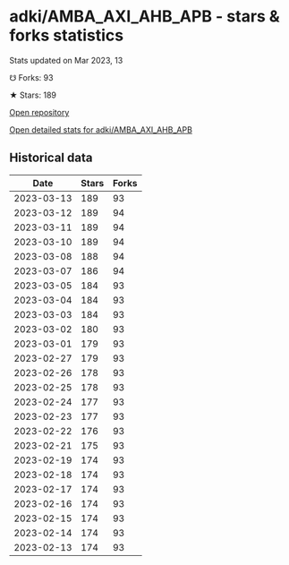 # adki/AMBA_AXI_AHB_APB - stars & forks statistics

Stats updated on Mar 2023, 13

☋ Forks: 93

★ Stars: 189

[Open repository](https://github.com/adki/AMBA_AXI_AHB_APB)

[Open detailed stats for adki/AMBA_AXI_AHB_APB](https://reviewgithub.com/rep/adki/AMBA_AXI_AHB_APB)

## Historical data
| Date | Stars | Forks |
|------|-------|-------|
| 2023-03-13 | 189 | 93 | 
| 2023-03-12 | 189 | 94 | 
| 2023-03-11 | 189 | 94 | 
| 2023-03-10 | 189 | 94 | 
| 2023-03-08 | 188 | 94 | 
| 2023-03-07 | 186 | 94 | 
| 2023-03-05 | 184 | 93 | 
| 2023-03-04 | 184 | 93 | 
| 2023-03-03 | 184 | 93 | 
| 2023-03-02 | 180 | 93 | 
| 2023-03-01 | 179 | 93 | 
| 2023-02-27 | 179 | 93 | 
| 2023-02-26 | 178 | 93 | 
| 2023-02-25 | 178 | 93 | 
| 2023-02-24 | 177 | 93 | 
| 2023-02-23 | 177 | 93 | 
| 2023-02-22 | 176 | 93 | 
| 2023-02-21 | 175 | 93 | 
| 2023-02-19 | 174 | 93 | 
| 2023-02-18 | 174 | 93 | 
| 2023-02-17 | 174 | 93 | 
| 2023-02-16 | 174 | 93 | 
| 2023-02-15 | 174 | 93 | 
| 2023-02-14 | 174 | 93 | 
| 2023-02-13 | 174 | 93 | 

